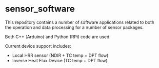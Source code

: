 # sensor_software
This repository contains a number of software applications related to both the operation and data processing for a number of sensor packages.

Both C++ (Arduino) and Python (RPi) code are used.

Current device support includes:
  * Local HRR sensor (NDIR + TC temp + DPT flow)
  * Inverse Heat Flux Device (TC temp + DPT flow)

